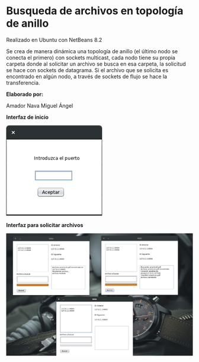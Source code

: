 # Busqueda de archivos en topología de anillo

Realizado en Ubuntu con NetBeans 8.2 

Se crea de manera dinámica una topología de anillo (el último nodo se conecta el primero) con sockets multicast, cada nodo tiene su propia carpeta donde al solicitar un archivo se busca en esa carpeta, la solicitud se hace con sockets de datagrama. Si el archivo que se solicita es encontrado en algún nodo, a través de sockets de flujo se hace la transferencia.

**Elaborado por:**

Amador Nava Miguel Ángel

**Interfaz de inicio**

![Conexion](Inicio.png)


**Interfaz para solicitar archivos**

![Aplicacion](Ejecucion.png)

